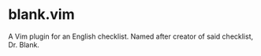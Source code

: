 # blank.vim
A Vim plugin for an English checklist. Named after creator of said checklist, Dr. Blank.
